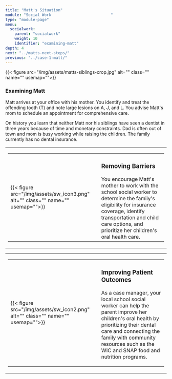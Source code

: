 ```yaml
---
title: "Matt's Situation"
module: "Social Work                          "
type: "module-page"
menu:
  socialwork:
    parent: "socialwork"
    weight: 10
    identifier: "examining-matt"
depth: 4
next: "../matts-next-steps/"
previous: "../case-1-matt/"
---
```

<div class="pageblock"><div class="right">{{< figure src="/img/assets/matts-siblings-crop.jpg" alt="" class="" name="" usemap="">}}</div>
</div><div class="pageblock"><h3>Examining Matt</h3><div class="maintext"><p>Matt arrives at your office with his mother. You identify and treat the offending tooth (T) and note large lesions on A, J, and L. You advise Matt's mom to schedule an appointment for comprehensive care.</p>
<p>On history you learn that neither Matt nor his siblings have seen a dentist in three years because of time and monetary constraints. Dad is often out of town and mom is busy working while raising the children. The family currently has no dental insurance.</p></div>
</div><div class="pageblock"><table>
<tr>
<td>
<table class="noborders">
<tr>
<td>{{< figure src="/img/assets/sw_icon3.png" alt="" class="" name="" usemap="">}}</td>
<td>
<h3>Removing Barriers</h3>
<div class="maintext">You encourage Matt's mother to work with the school social worker to determine the family's eligibility for insurance coverage, identify transportation and child care options, and prioritize her children's oral health care.

</div>
</td>
</tr>
</table>
</td>
</tr>
</table>
</div><div class="pageblock"><table>
<tr>
<td>
<table class="noborders">
<tr>
<td>{{< figure src="/img/assets/sw_icon2.png" alt="" class="" name="" usemap="">}}</td>
<td>
<h3>Improving Patient Outcomes</h3>
<div class="maintext"><p>As a case manager, your local school social worker can help the parent improve her children's oral health by prioritizing their dental care and connecting the family with community resources such as the WIC and SNAP food and nutrition programs.</p>
</div>
</td>
</tr>
</table>
</td>
</tr>
</table>
</div>